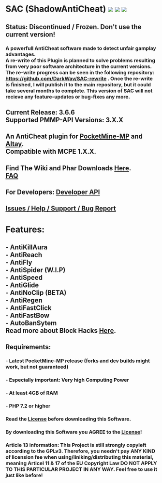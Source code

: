 # SAC (ShadowAntiCheat) [![](https://poggit.pmmp.io/shield.state/ShadowAntiCheat)](https://poggit.pmmp.io/p/ShadowAntiCheat) [![](https://poggit.pmmp.io/ci.shield/DarkWav/SAC/ShadowAntiCheat)](https://poggit.pmmp.io/ci/DarkWav/SAC/ShadowAntiCheat) [![](https://img.shields.io/github/license/DarkWav/SAC.svg?label=License)](https://github.com/DarkWav/SAC/blob/master/LICENSE)

## Status: Discontinued / Frozen. Don't use the current version!
### A powerfull AntiCheat software made to detect unfair gamplay advantages.<br>A re-write of this Plugin is planned to solve problems resulting from very poor software architecture in the current versions. The re-write progress can be seen in the following repository: https://github.com/DarkWav/SAC-rewrite . Once the re-write is finished, I will publish it to the main repository, but it could take several months to complete. This version of SAC will not recieve any feature-updates or bug-fixes any more.
## Current Release: 3.6.6<br>Supported PMMP-API Versions: 3.X.X

## An AntiCheat plugin for [PocketMine-MP](https://github.com/pmmp/pocketmine-mp) and [Altay](https://github.com/TuranicTeam/Altay).<br>Compatible with MCPE 1.X.X.

## Find The Wiki and Phar Downloads [Here](https://github.com/DarkWav/ShadowAntiCheat/wiki).<br>[FAQ](https://github.com/DarkWav/SAC/wiki/FAQ)

## For Developers: [Developer API](https://github.com/DarkWav/SAC/wiki/Developer-API)

## [Issues / Help / Support / Bug Report](https://github.com/DarkWav/SAC/issues)

# Features:<br>
## - AntiKillAura<br>- AntiReach<br>- AntiFly<br>- AntiSpider (W.I.P)<br>- AntiSpeed<br>- AntiGlide<br>- AntiNoClip (BETA)<br>- AntiRegen<br>- AntiFastClick<br>- AntiFastBow<br>- AutoBanSytem<br>  Read more about Block Hacks [Here](https://github.com/DarkWav/SAC/wiki/About-Block-Hack-Detection).

## Requirements:
### - Latest PocketMine-MP release (forks and dev builds might work, but not guaranteed)
### - Especially important: Very high Computing Power
### - At least 4GB of RAM
### - PHP 7.2 or higher

### Read the [License](https://github.com/DarkWav/ShadowAntiCheat/blob/master/LICENSE) before downloading this Software.
### By downloading this Software you AGREE to the [License](https://github.com/DarkWav/ShadowAntiCheat/blob/master/LICENSE)!
### Article 13 information: This Project is still strongly copyleft according to the GPLv3. Therefore, you needn't pay ANY KIND of licension fee when using/liniking/distributing this material, meaning Articel 11 & 17 of the EU Copyright Law DO NOT APPLY TO THIS PARTICULAR PROJECT IN ANY WAY. Feel free to use it just like before!
